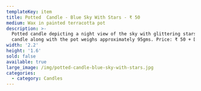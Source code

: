 ```yaml
---
templateKey: item
title: Potted  Candle - Blue Sky With Stars - ₹ 50
medium: Wax in painted terracotta pot
description: >-
  Potted candle depicting a night view of the sky with glittering stars. This
  candle along with the pot weighs approximately 95gms. Price: ₹ 50 + Delivery
width: '2.2'
height: '1.6'
sold: false
available: true
large_image: /img/potted-candle-blue-sky-with-stars.jpg
categories:
  - category: Candles
---
```


